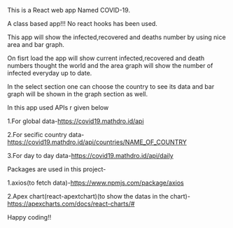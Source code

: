 This is a React web app Named COVID-19.

A class based app!!! No react hooks has been used.

This app will show the infected,recovered and deaths number by using nice area and bar graph.

On fisrt load the app will show current infected,recovered and death numbers thought the world and the area graph will show the number of infected everyday up to date.

In the select section one can choose the country to see its data and bar graph will be shown in the graph section as well.

In this app used APIs r given below

1.For global data-https://covid19.mathdro.id/api

2.For secific country data-https://covid19.mathdro.id/api/countries/NAME_OF_COUNTRY

3.For day to day data-https://covid19.mathdro.id/api/daily

Packages are used in this project-

1.axios(to fetch data)-https://www.npmjs.com/package/axios

2.Apex chart(react-apextchart)(to show the datas in the chart)-https://apexcharts.com/docs/react-charts/#

Happy coding!!
